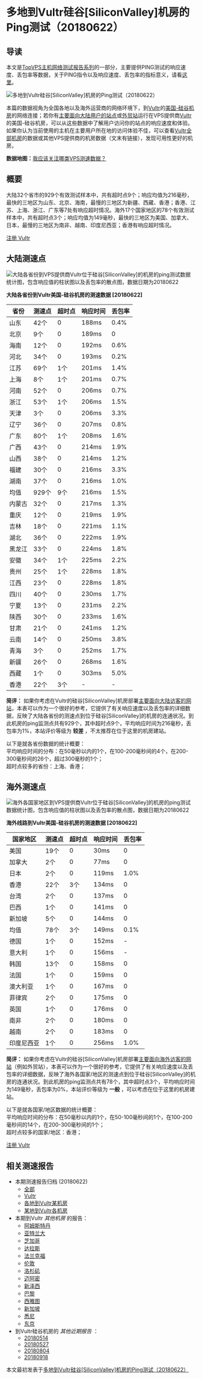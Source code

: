 #  多地到Vultr硅谷[SiliconValley]机房的Ping测试（20180622） 

## 导读

本文是[TopVPS主机网络测试报告系列](https://vps123.top/pingtest)的一部分，主要提供PING测试的响应速度、丢包率等数据，关于PING指令以及响应速度、丢包率的指标意义，请看[这里](https://vps123.top/what-is-ping.html)。

![多地到Vultr硅谷\[SiliconValley\]机房的Ping测试（20180622）](/images/thumbnails/to_vultr_SiliconValley.png)

本篇的数据视角为全国各地以及海外运营商的网络环境下，到[Vultr](https://vps123.top/go/vultr)的[美国-硅谷机房](https://vps123.top/vultr-facilities.html#siliconvalley)的网络连接；若你有[主要面向大陆用户的站点](https://vps123.top/website-for-mainland-users.html)或[外贸站](https://vps123.top/website-for-internation-trade.html)运行在VPS提供商[Vultr](https://vps123.top/go/vultr)的美国-硅谷机房，可以从这些数据中了解用户访问你的站点的响应速度和体验。如果你认为当前使用的主机在主要用户所在地的访问体验不佳，可以查看[Vultr全部机房](/vultr/isp/china/20180622-vultr-isp-china.md)的数据或其他VPS提供商的机房数据（文末有链接），发现可用性更好的机房。

**数据地图：**[我应该关注哪类VPS测速数据？](https://vps123.top/find-pingtest-data-you-need.html)

## 概要

大陆32个省市的929个有效测试样本中，共有超时点9个；响应均值为216毫秒，最快的三地区为山东、北京、海南，最慢的三地区为新疆、西藏、香港；香港、江苏、上海、浙江、广东等7处有响应超时情况。海外17个国家地区的78个有效测试样本中，共有超时点3个；响应均值为149毫秒，最快的三地区为美国、加拿大、日本，最慢的三地区为南非、越南、印度尼西亚；香港有响应超时情况。

[注册 Vultr](https://vps123.top/go/vultr/_btn1)

## 大陆测速点

![大陆各省份到VPS提供商Vultr位于硅谷\[SiliconValley\]的机房的ping测试数据统计图，包含响应值的柱状图以及丢包率的散点图，数据日期为20180622](/images/pingtests/vultr_20180622/plot_idc_vultr_usa-siliconvalley_20180622_mainland.png)

**大陆各省份到Vultr美国-硅谷机房的测速数据 [20180622]**

省份 | 测速点 | 超时点 | 响应时间 | 丢包率  
---|---|---|---|---  
山东 | 42个 | 0 | 188ms | 0.4%  
北京 | 9个 | 0 | 189ms | 0  
海南 | 12个 | 0 | 192ms | 0.6%  
河北 | 34个 | 0 | 193ms | 0.2%  
江苏 | 69个 | 1个 | 201ms | 1.4%  
上海 | 8个 | 1个 | 201ms | 0.7%  
河南 | 52个 | 0 | 206ms | 0.7%  
浙江 | 53个 | 1个 | 206ms | 1.5%  
天津 | 3个 | 0 | 206ms | 3.3%  
辽宁 | 36个 | 0 | 207ms | 0.8%  
广东 | 80个 | 1个 | 208ms | 1.6%  
广西 | 43个 | 0 | 214ms | 1.9%  
山西 | 38个 | 0 | 214ms | 1.2%  
福建 | 30个 | 0 | 216ms | 3.3%  
湖南 | 37个 | 0 | 216ms | 1.0%  
均值 | 929个 | 9个 | 216ms | 1.5%  
内蒙古 | 32个 | 0 | 217ms | 1.3%  
重庆 | 12个 | 0 | 219ms | 1.9%  
吉林 | 18个 | 0 | 221ms | 1.1%  
湖北 | 36个 | 0 | 222ms | 1.9%  
黑龙江 | 33个 | 0 | 224ms | 1.8%  
安徽 | 34个 | 1个 | 225ms | 2.2%  
贵州 | 25个 | 1个 | 228ms | 1.8%  
江西 | 23个 | 0 | 228ms | 1.8%  
四川 | 40个 | 0 | 230ms | 1.7%  
宁夏 | 13个 | 0 | 231ms | 2.2%  
陕西 | 30个 | 0 | 233ms | 1.6%  
甘肃 | 21个 | 0 | 241ms | 1.2%  
云南 | 14个 | 0 | 250ms | 3.8%  
青海 | 3个 | 0 | 252ms | 1.7%  
新疆 | 26个 | 0 | 268ms | 1.6%  
西藏 | 1个 | 0 | 303ms | 5.0%  
香港 | 22个 | 3个 | - | -  
  
**简评：** 如果你考虑在Vultr的硅谷[SiliconValley]机房部署[主要面向大陆访客的网站](website-for-mainland-users.html)，本表可以作为一个很好的参考，它提供了有关响应速度以及丢包率的详细数据，反映了大陆各省份的测速点到位于硅谷[SiliconValley]的机房的连通状况。到此机房的ping监测点共有929个，其中超时点9个，平均响应时间为216毫秒，丢包率为1%，本站评价等级为 **较差** ，不太推荐在位于这里的机房建站。

以下是就各省份数据的统计概要：  
平均响应时间的分布：在50毫秒以内的1个，在100-200毫秒间的4个，在200-300毫秒间的26个，超过300毫秒的1个；  
超时点较多的省份：上海、香港；

## 海外测速点

![海外各国家地区到VPS提供商Vultr位于硅谷\[SiliconValley\]的机房的ping测试数据统计图，包含响应值的柱状图以及丢包率的散点图，数据日期为20180622](/images/pingtests/vultr_20180622/plot_idc_vultr_usa-siliconvalley_20180622_overseas.png)

**海外线路到Vultr美国-硅谷机房的测速数据 [20180622]**

国家地区 | 测速点 | 超时点 | 响应时间 | 丢包率  
---|---|---|---|---  
美国 | 19个 | 0 | 30ms | 0  
加拿大 | 2个 | 0 | 77ms | 0  
日本 | 2个 | 0 | 119ms | 1.0%  
香港 | 22个 | 3个 | 134ms | 0  
台湾 | 2个 | 0 | 137ms | 0  
巴西 | 1个 | 0 | 141ms | 0  
新加坡 | 5个 | 0 | 144ms | 0  
均值 | 78个 | 3个 | 149ms | 0.1%  
德国 | 1个 | 0 | 152ms | -  
意大利 | 1个 | 0 | 156ms | -  
韩国 | 13个 | 0 | 158ms | 0  
法国 | 1个 | 0 | 159ms | 0  
澳大利亚 | 1个 | 0 | 167ms | 0  
菲律宾 | 2个 | 0 | 175ms | 0  
英国 | 1个 | 0 | 176ms | 0  
南非 | 2个 | 0 | 180ms | 0  
越南 | 2个 | 0 | 183ms | 0  
印度尼西亚 | 1个 | 0 | 256ms | 1.0%  
  
**简评：** 如果你考虑在Vultr的硅谷[SiliconValley]机房部署[主要面向海外访客的网站](https://vps123.top/website-for-internation-trade.html)（例如外贸站），本表可以作为一个很好的参考，它提供了有关响应速度以及丢包率的详细数据，反映了海外各国家/地区的测速点到位于硅谷[SiliconValley]的机房的连通状况。到此机房的ping监测点共有78个，其中超时点3个，平均响应时间为149毫秒，丢包率为0%，本站评价等级为 **一般** ，可以考虑在位于这里的机房建站。

以下是就各国家/地区数据的统计概要：  
平均响应时间的分布：在50毫秒以内的1个，在50-100毫秒间的1个，在100-200毫秒间的14个，在200-300毫秒间的1个；  
超时点较多的国家/地区：香港；

[注册 Vultr](https://vps123.top/go/vultr/_btn2)

## 相关测速报告

  * 本期测速报告归档 (20180622) 
    * [全部](https://vps123.top/pingtests/20180622 "本期各VPS提供商全部测速报告")
    * [Vultr](https://vps123.top/pingtests/idc-vultr/20180622 "本期Vultr的全部测速报告")
    * [各地到Vultr某机房](https://vps123.top/pingtests/idc-vultr/isp-global/20180622 "以Vultr某机房为关注对象的视角，横向比较大陆各省份、海外各国家地区")
    * [某地到Vultr各机房](https://vps123.top/pingtests/idc-vultr/facility-all/20180622 "以大陆某省份为关注对象的视角，横向比较Vultr各机房")
  * 本期到Vultr _其他机房_ 的报告： 
    * [阿姆斯特丹](/vultr/idc/amsterdam/20180622-vultr-idc-amsterdam.md "多地到Vultr阿姆斯特丹机房的Ping测试 20180622")
    * [亚特兰大](/vultr/idc/atlanta/20180622-vultr-idc-atlanta.md "多地到Vultr亚特兰大机房的Ping测试 20180622")
    * [芝加哥](/vultr/idc/chicago/20180622-vultr-idc-chicago.md "多地到Vultr芝加哥机房的Ping测试 20180622")
    * [达拉斯](/vultr/idc/dallas/20180622-vultr-idc-dallas.md "多地到Vultr达拉斯机房的Ping测试 20180622")
    * [法兰克福](/vultr/idc/frankfurt/20180622-vultr-idc-frankfurt.md "多地到Vultr法兰克福机房的Ping测试 20180622")
    * [伦敦](/vultr/idc/london/20180622-vultr-idc-london.md "多地到Vultr伦敦机房的Ping测试 20180622")
    * [洛杉矶](/vultr/idc/losangeles/20180622-vultr-idc-losangeles.md "多地到Vultr洛杉矶机房的Ping测试 20180622")
    * [迈阿密](/vultr/idc/miami/20180622-vultr-idc-miami.md "多地到Vultr迈阿密机房的Ping测试 20180622")
    * [新泽西](/vultr/idc/newjersey/20180622-vultr-idc-newjersey.md "多地到Vultr新泽西机房的Ping测试 20180622")
    * [巴黎](/vultr/idc/paris/20180622-vultr-idc-paris.md "多地到Vultr巴黎机房的Ping测试 20180622")
    * [西雅图](/vultr/idc/seattle/20180622-vultr-idc-seattle.md "多地到Vultr西雅图机房的Ping测试 20180622")
    * [新加坡](/vultr/idc/singapore/20180622-vultr-idc-singapore.md "多地到Vultr新加坡机房的Ping测试 20180622")
    * [悉尼](/vultr/idc/sydney/20180622-vultr-idc-sydney.md "多地到Vultr悉尼机房的Ping测试 20180622")
    * [东京](/vultr/idc/tokyo/20180622-vultr-idc-tokyo.md "多地到Vultr东京机房的Ping测试 20180622")
  * 到Vultr硅谷机房的 _其他近期报告_ ： 
    * [20180514](/vultr/idc/siliconvalley/20180514-vultr-idc-siliconvalley.md "多地到Vultr硅谷机房的Ping测试 20180514")
    * [20180527](/vultr/idc/siliconvalley/20180527-vultr-idc-siliconvalley.md "多地到Vultr硅谷机房的Ping测试 20180527")
    * [20180804](/vultr/idc/siliconvalley/20180804-vultr-idc-siliconvalley.md "多地到Vultr硅谷机房的Ping测试 20180804")
    * [20180918](/vultr/idc/siliconvalley/20180918-vultr-idc-siliconvalley.md "多地到Vultr硅谷机房的Ping测试 20180918")



本文最初发表于[多地到Vultr硅谷[SiliconValley]机房的Ping测试（20180622）](https://vps123.top/pingtest/20180622-vultr-idc-siliconvalley.html)
